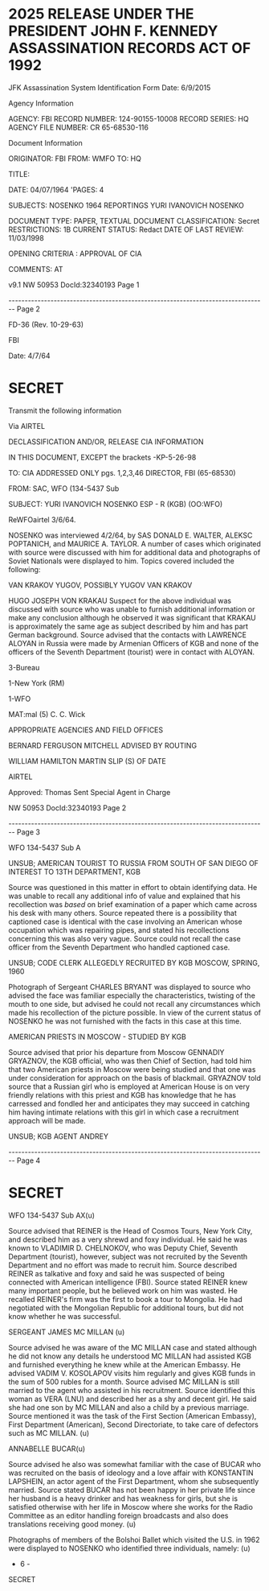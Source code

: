 # 2025 RELEASE UNDER THE PRESIDENT JOHN F. KENNEDY ASSASSINATION RECORDS ACT OF 1992
JFK Assassination System
Identification Form
Date: 6/9/2015

Agency Information

AGENCY: FBI
RECORD NUMBER: 124-90155-10008
RECORD SERIES: HQ
AGENCY FILE NUMBER: CR 65-68530-116

Document Information

ORIGINATOR: FBI
FROM: WMFO
TO: HQ

TITLE:

DATE: 04/07/1964
'PAGES: 4

SUBJECTS: NOSENKO 1964 REPORTINGS
YURI IVANOVICH NOSENKO

DOCUMENT TYPE: PAPER, TEXTUAL DOCUMENT
CLASSIFICATION: Secret
RESTRICTIONS: 1B
CURRENT STATUS: Redact
DATE OF LAST REVIEW: 11/03/1998

OPENING CRITERIA : APPROVAL OF CIA

COMMENTS: AT

v9.1
NW 50953 DocId:32340193 Page 1


-------------------------------------------------------------------------------- Page 2

FD-36 (Rev. 10-29-63)

FBI

Date: 4/7/64

# SECRET

Transmit the following information

Via AIRTEL

DECLASSIFICATION AND/OR, RELEASE CIA INFORMATION

IN THIS DOCUMENT, EXCEPT the brackets -KP-5-26-98

TO: CIA ADDRESSED ONLY pgs. 1,2,3,46 DIRECTOR, FBI (65-68530)

FROM: SAC, WFO (134-5437 Sub

SUBJECT: YURI IVANOVICH NOSENKO
ESP - R (KGB) (OO:WFO)

ReWFOairtel 3/6/64.

NOSENKO was interviewed 4/2/64, by SAS DONALD E. WALTER, ALEKSC POPTANICH, and MAURICE A. TAYLOR. A number of cases which originated with source were discussed with him for additional data and photographs of Soviet Nationals were displayed to him. Topics covered included the following:

VAN KRAKOV YUGOV, POSSIBLY YUGOV VAN KRAKOV

HUGO JOSEPH VON KRAKAU Suspect for the above individual was discussed with source who was unable to furnish additional information or make any conclusion although he observed it was significant that KRAKAU is approximately the same age as subject described by him and has part German background. Source advised that the contacts with LAWRENCE ALOYAN in Russia were made by Armenian Officers of KGB and none of the officers of the Seventh Department (tourist) were in contact with ALOYAN.

3-Bureau

1-New York (RM)

1-WFO

MAT:mal (5) C. C. Wick

APPROPRIATE AGENCIES AND FIELD OFFICES

BERNARD FERGUSON MITCHELL ADVISED BY ROUTING

WILLIAM HAMILTON MARTIN SLIP (S) OF DATE

AIRTEL

Approved: Thomas Sent
Special Agent in Charge

NW 50953 DocId:32340193 Page 2


-------------------------------------------------------------------------------- Page 3

WFO 134-5437 Sub A

UNSUB; AMERICAN TOURIST TO RUSSIA
FROM SOUTH OF SAN DIEGO OF
INTEREST TO 13TH DEPARTMENT, KGB

Source was questioned in this matter in effort to obtain identifying data. He was unable to recall any additional info of value and explained that his recollection was *based* on brief examination of a paper which came across his desk with many others. Source repeated there is a possibility that captioned case is identical with the case involving an American whose occupation which was repairing pipes, and stated his recollections concerning this was also very vague. Source could not recall the case officer from the Seventh Department who handled captioned case.

UNSUB; CODE CLERK ALLEGEDLY
RECRUITED BY KGB MOSCOW, SPRING, 1960

Photograph of Sergeant CHARLES BRYANT was displayed to source who advised the face was familiar especially the characteristics, twisting of the mouth to one side, but advised he could not recall any circumstances which made his recollection of the picture possible. In view of the current status of NOSENKO he was not furnished with the facts in this case at this time.

AMERICAN PRIESTS IN MOSCOW - STUDIED BY KGB

Source advised that prior his departure from Moscow GENNADIY GRYAZNOV, the KGB official, who was then Chief of Section, had told him that two American priests in Moscow were being studied and that one was under consideration for approach on the basis of blackmail. GRYAZNOV told source that a Russian girl who is employed at American House is on very friendly relations with this priest and KGB has knowledge that he has carressed and fondled her and anticipates they may succeed in catching him having intimate relations with this girl in which case a recruitment approach will be made.

UNSUB; KGB AGENT ANDREY


-------------------------------------------------------------------------------- Page 4

# SECRET

WFO 134-5437 Sub AX(u)

Source advised that REINER is the Head of Cosmos Tours, New York City, and described him as a very shrewd and foxy individual. He said he was known to VLADIMIR D. CHELNOKOV, who was Deputy Chief, Seventh Department (tourist), however, subject was not recruited by the Seventh Department and no effort was made to recruit him. Source described REINER as talkative and foxy and said he was suspected of being connected with American intelligence (FBI). Source stated REINER knew many important people, but he believed work on him was wasted. He recalled REINER's firm was the first to book a tour to Mongolia. He had negotiated with the Mongolian Republic for additional tours, but did not know whether he was successful.

SERGEANT JAMES MC MILLAN (u)

Source advised he was aware of the MC MILLAN case and stated although he did not know any details he understood MC MILLAN had assisted KGB and furnished everything he knew while at the American Embassy. He advised VADIM V. KOSOLAPOV visits him regularly and gives KGB funds in the sum of 500 rubles for a month. Source advised MC MILLAN is still married to the agent who assisted in his recruitment. Source identified this woman as VERA (LNU) and described her as a shy and decent girl. He said she had one son by MC MILLAN and also a child by a previous marriage. Source mentioned it was the task of the First Section (American Embassy), First Department (American), Second Directoriate, to take care of defectors such as MC MILLAN. (u)

ANNABELLE BUCAR(u)

Source advised he also was somewhat familiar with the case of BUCAR who was recruited on the basis of ideology and a love affair with KONSTANTIN LAPSHEIN, an actor agent of the First Department, whom she subsequently married. Source stated BUCAR has not been happy in her private life since her husband is a heavy drinker and has weakness for girls, but she is satisfied otherwise with her life in Moscow where she works for the Radio Committee as an editor handling foreign broadcasts and also does translations receiving good money. (u)

Photographs of members of the Bolshoi Ballet which visited the U.S. in 1962 were displayed to NOSENKO who identified three individuals, namely: (u)

- 6 -

SECRET
